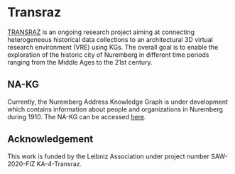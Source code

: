 # Transraz

[TRANSRAZ](https://www.fiz-karlsruhe.de/en/forschung/transraz) is an ongoing research project aiming at connecting heterogeneous historical data collections to an architectural 3D virtual research environment (VRE) using KGs. 
The overall goal is to enable the exploration of the historic city of Nuremberg in different time periods ranging from the Middle Ages to the 21st century.

## NA-KG
Currently, the Nuremberg Address Knowledge Graph is under development which contains information about people and organizations in Nuremberg during 1910. 
The NA-KG can be accessed [here](https://github.com/ISE-FIZKarlsruhe/Transraz/tree/main/NurembergAddressKG). 

## Acknowledgement 
This work is funded by the Leibniz Association under project number SAW-2020-FIZ KA-4-Transraz. 
